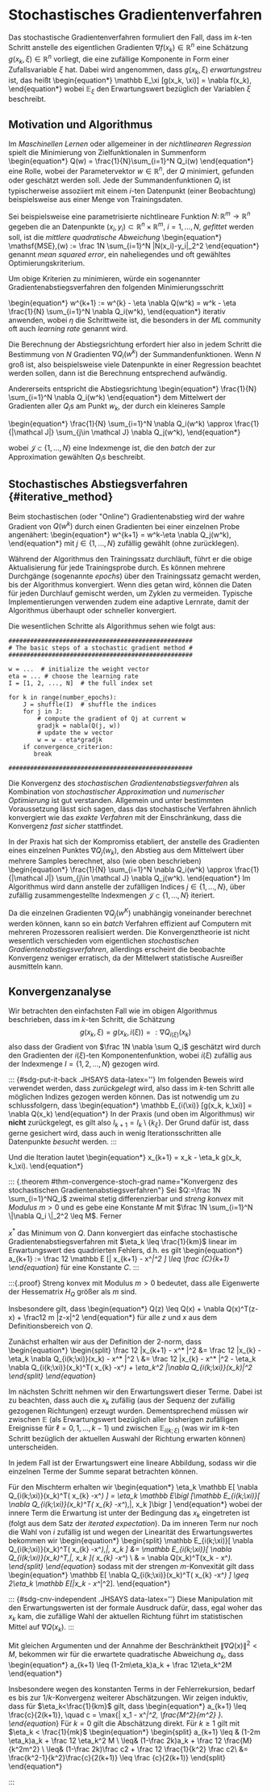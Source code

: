 # Stochastisches Gradientenverfahren


Das stochastische Gradientenverfahren formuliert den Fall, dass im $k$-ten Schritt anstelle des eigentlichen Gradienten $\nabla f(x_k)\in \mathbb R^{n}$ eine Sch&auml;tzung $g(x_k, \xi)\in \mathbb R^{n}$ vorliegt, die eine zuf&auml;llige Komponente in Form einer Zufallsvariable $\xi$ hat. Dabei wird angenommen, dass $g(x_k, \xi)$ *erwartungstreu* ist, das hei&szlig;t
\begin{equation*}
\mathbb E_\xi [g(x_k, \xi)] = \nabla f(x_k),
\end{equation*}
wobei $\mathbb E_\xi$ den Erwartungswert bez&uuml;glich der Variablen $\xi$ beschreibt.

## Motivation und Algorithmus

Im *Maschinellen Lernen* oder allgemeiner in der *nichtlinearen Regression* spielt die Minimierung von Zielfunktionalen in Summenform
\begin{equation*}
Q(w) = \frac{1}{N}\sum_{i=1}^N Q_i(w)
\end{equation*}
eine Rolle, wobei der Parametervektor $w\in \mathbb R^n$, der
$Q$ minimiert, gefunden oder gesch&auml;tzt werden soll.
Jede der Summandenfunktionen $Q_i$ ist typischerweise assoziiert mit einem $i$-ten Datenpunkt (einer Beobachtung) beispielsweise aus einer Menge von Trainingsdaten.

Sei beispielsweise eine parametrisierte nichtlineare Funktion  $N\colon \mathbb R^{m}\to \mathbb R^{n}$ gegeben die an Datenpunkte $(x_i, y_i)\subset \mathbb R^{n}\times \mathbb R^{m}$, $i=1, \dotsc, N$, *gefittet* werden soll, ist die *mittlere quadratische Abweichung* 
\begin{equation*}
\mathsf{MSE}\,(w) := \frac 1N \sum_{i=1}^N \|N(x_i)-y_i\|_2^2
\end{equation*}
genannt *mean squared error*, ein naheliegendes und oft gew&auml;hltes Optimierungskriterium.

Um obige Kriterien zu minimieren, w&uuml;rde ein sogenannter Gradientenabstiegsverfahren den folgenden Minimierungsschritt 

\begin{equation*}
w^{k+1} := w^{k} - \eta \nabla Q(w^k) = w^k - \eta \frac{1}{N} \sum_{i=1}^N \nabla Q_i(w^k),
\end{equation*}
iterativ anwenden, wobei $\eta$ die Schrittweite ist, die besonders in der *ML* community oft auch *learning rate* genannt wird.

Die Berechnung der Abstiegsrichtung erfordert hier also in jedem Schritt die Bestimmung von $N$ Gradienten $\nabla Q_i(w^k)$ der Summandenfunktionen. Wenn $N$ gro&szlig; ist, also beispielsweise viele Datenpunkte in einer Regression beachtet werden sollen, dann ist die Berechnung entsprechend aufw&auml;ndig.

Andererseits entspricht die Abstiegsrichtung 
\begin{equation*}
\frac{1}{N} \sum_{i=1}^N \nabla Q_i(w^k)
\end{equation*}
dem Mittelwert der Gradienten aller $Q_i$s am Punkt $w_k$, der durch ein kleineres Sample 

\begin{equation*}
\frac{1}{N} \sum_{i=1}^N \nabla Q_i(w^k) \approx \frac{1}{|\mathcal J|} \sum_{j\in \mathcal J} \nabla Q_j(w^k),
\end{equation*}

wobei $\mathcal J \subset \{1, \dotsc, N\}$ eine Indexmenge ist, die den *batch* der zur Approximation gew&auml;hlten $Q_i$s beschreibt.

## Stochastisches Abstiegsverfahren  {#iterative_method}


Beim stochastischen (oder "Online") Gradientenabstieg wird der wahre Gradient von $Q(w^k)$ durch einen Gradienten bei einer einzelnen Probe angenähert:
\begin{equation*}
w^{k+1} = w^k-\eta \nabla Q_j(w^k),
\end{equation*}
mit $j\in \{1,\dotsc, N\}$ zuf&auml;llig gew&auml;hlt (ohne zur&uuml;cklegen).

Während der Algorithmus den Trainingssatz durchläuft, führt er die obige Aktualisierung für jede Trainingsprobe durch. Es können mehrere Durchgänge (sogenannte *epochs*) über den Trainingssatz gemacht werden, bis der Algorithmus konvergiert. Wenn dies getan wird, können die Daten für jeden Durchlauf gemischt werden, um Zyklen zu vermeiden. Typische Implementierungen verwenden zudem eine adaptive Lernrate, damit der Algorithmus &uuml;berhaupt oder schneller konvergiert.

Die wesentlichen Schritte als Algorithmus sehen wie folgt aus:

```
###################################################
# The basic steps of a stochastic gradient method #
###################################################

w = ...  # initialize the weight vector
eta = ... # choose the learning rate
I = [1, 2, ..., N]  # the full index set

for k in range(number_epochs):
    J = shuffle(I)  # shuffle the indices
    for j in J:
        # compute the gradient of Qj at current w
        gradjk = nabla(Q(j, w))  
        # update the w vector
        w = w - eta*gradjk
    if convergence_criterion:
       break

###################################################
```

Die Konvergenz des *stochastischen Gradientenabstiegsverfahren* als Kombination von *stochastischer Approximation* und *numerischer Optimierung* ist gut verstanden. Allgemein und unter bestimmten Voraussetzung l&auml;sst sich sagen, dass das stochastische Verfahren &auml;hnlich konvergiert wie das *exakte Verfahren* mit der Einschr&auml;nkung, dass die Konvergenz *fast sicher* stattfindet.

In der Praxis hat sich der Kompromiss etabliert, der anstelle des Gradienten eines einzelnen Punktes $\nabla Q_j(w_k)$, den Abstieg aus dem Mittelwert &uuml;ber mehrere Samples berechnet, also (wie oben beschrieben)
\begin{equation*}
\frac{1}{N} \sum_{i=1}^N \nabla Q_i(w^k) \approx \frac{1}{|\mathcal J|} \sum_{j\in \mathcal J} \nabla Q_j(w^k).
\end{equation*}
Im Algorithmus wird dann anstelle der zuf&auml;lligen Indices $j \in \{1, \dotsc, N\}$, &uuml;ber zuf&auml;llig zusammengestellte Indexmengen $\mathcal J \subset \{1, \dotsc, N\}$ iteriert.

Da die einzelnen Gradienten $\nabla Q_j(w^K)$ unabh&auml;ngig voneinander berechnet werden k&ouml;nnen, kann so ein *batch* Verfahren effizient auf Computern mit mehreren Prozessoren realisiert werden. Die Konvergenztheorie ist nicht wesentlich verschieden vom eigentlichen *stochastischen Gradientenabstiegsverfahren*, allerdings erscheint die beobachte Konvergenz weniger erratisch, da der Mittelwert statistische Ausrei&szlig;er ausmitteln kann.

## Konvergenzanalyse

Wir betrachten den einfachsten Fall wie im obigen Algorithmus beschrieben, dass im $k$-ten Schritt, die Sch&auml;tzung 
$$g(x_k, \xi)=g(x_k, i(\xi))=:\nabla Q_{i(\xi)}(x_k)$$
also dass der Gradient von $\frac 1N \nabla \sum Q_i$ gesch&auml;tzt wird durch den Gradienten der $i(\xi)$-ten Komponentenfunktion, wobei $i(\xi)$ zuf&auml;llig aus der Indexmenge $I=\{1, 2, \dotsc, N\}$ gezogen wird. 

::: {#sdg-put-it-back .JHSAYS data-latex=''}
Im folgenden Beweis wird verwendet werden, dass *zur&uuml;ckgelegt* wird, also dass im $k$-ten Schritt alle m&ouml;glichen Indizes gezogen werden k&ouml;nnen. Das ist notwendig um zu schlussfolgern, dass 
\begin{equation*}
\mathbb E_{i(\xi)} [g(x_k, k_\xi)] = \nabla Q(x_k)
\end{equation*}
In der Praxis (und oben im Algorithmus) wir **nicht** zur&uuml;ckgelegt, es gilt also $I_{k+1} = I_k \setminus \{k_\xi\}$. Der Grund daf&uuml;r ist, dass gerne gesichert wird, dass auch in wenig Iterationsschritten alle Datenpunkte *besucht* werden.
:::


Und die Iteration lautet
\begin{equation*}
x_{k+1} = x_k - \eta_k g(x_k, k_\xi).
\end{equation*}

::: {.theorem #thm-convergence-stoch-grad name="Konvergenz des stochastischen Gradientenabstiegsverfahren"}
Sei $Q:=\frac 1N \sum_{i=1}^NQ_i$ zweimal stetig differenzierbar und *streng konvex* mit *Modulus* $m>0$ und es gebe eine Konstante $M$ mit $\frac 1N \sum_{i=1}^N \|\nabla Q_i \|_2^2 \leq M$. Ferner 
<!-- seien die Funktionen $Q_i$ konvex und es sei -->
$x^*$ das Minimum von $Q$. Dann konvergiert das einfache stochastische Gradientenabstiegsverfahren mit $\eta_k \leq \frac{1}{km}$ linear im Erwartungswert des quadrierten Fehlers, d.h. es gilt
\begin{equation*}
a_{k+1} := \frac 12 \mathbb E [\| x_{k+1} - x^*\|^2 ] \leq \frac {C}{k+1}
\end{equation*}
f&uuml;r eine Konstante $C$.
:::

:::{.proof}
Streng konvex mit Modulus $m>0$ bedeutet, dass alle Eigenwerte der Hessematrix $H_Q$ gr&ouml;&szlig;er als $m$ sind. 
<!--Daraus l&auml;sst sich ableiten, dass f&uuml;r alle *subgradienten* $g$ gilt, dass-->
Insbesondere gilt, dass
\begin{equation*}
Q(z) \leq Q(x) + \nabla Q(x)^T(z-x) + \frac12 m \|z-x\|^2
\end{equation*}
f&uuml;r alle $z$ und $x$ aus dem Definitionsbereich von $Q$.

<!-- Aus $Q_i$ konvex, folgt dass $\nabla Q_k (x_k)$ ein Subgradient ist, sodass wir obige Relation in der folgenden Argumentation verwenden k&ouml;nnen. -->

Zun&auml;chst erhalten wir aus der Definition der 2-norm, dass
\begin{equation*}
\begin{split}
\frac 12 \|x_{k+1} - x^* \|^2 &= 
\frac 12 \|x_{k} - \eta_k \nabla Q_{i(k;\xi)}(x_k) - x^* \|^2 \\
&=
\frac 12 \|x_{k} - x^* \|^2 - \eta_k \nabla Q_{i(k;\xi)}(x_k)^T( x_{k} -x^*) + \eta_k^2 \|\nabla Q_{i(k;\xi)}(x_k)\|^2
\end{split}
\end{equation*}

Im n&auml;chsten Schritt nehmen wir den Erwartungswert dieser Terme. Dabei ist zu beachten, dass auch die $x_k$ zuf&auml;llig (aus der Sequenz der zuf&auml;llig gezogenen Richtungen) erzeugt wurden. Dementsprechend m&uuml;ssen wir zwischen $\mathbb E$ (als Erwartungswert bez&uuml;glich aller bisherigen zuf&auml;lligen Ereignisse f&uuml;r $\ell=0, 1, \dotsc, k-1$) und zwischen $\mathbb E_{i(k;\xi)}$ (was wir im $k$-ten Schritt bez&uuml;glich der aktuellen Auswahl der Richtung erwarten k&ouml;nnen) unterscheiden.

In jedem Fall ist der Erwartungswert eine lineare Abbildung, sodass wir die einzelnen Terme der Summe separat betrachten k&ouml;nnen.

F&uuml;r den Mischterm erhalten wir
\begin{equation*}
\eta_k \mathbb E[ \nabla Q_{i(k;\xi)}(x_k)^T( x_{k} -x^*) ] = 
\eta_k \mathbb E\bigl [\mathbb E_{i(k;\xi)}[ \nabla Q_{i(k;\xi)}(x_k)^T( x_{k} -x^*)\,|\, x_k ]\bigr ]
\end{equation*}
wobei der innere Term die Erwartung ist unter der Bedingung das $x_k$ eingetreten ist (folgt aus dem Satz der *iterated expectation*).
Da im inneren Term nur noch die Wahl von $i$ zuf&auml;llig ist und wegen der Linearit&auml;t des Erwartungswertes bekommen wir
\begin{equation*}
\begin{split}
\mathbb E_{i(k;\xi)}[ \nabla Q_{i(k;\xi)}(x_k)^T( x_{k} -x^*)\,|\, x_k ] &=
\mathbb E_{i(k;\xi)}[ \nabla Q_{i(k;\xi)}(x_k)^T\,|\, x_k ]( x_{k} -x^*) \\
& = \nabla Q(x_k)^T(x_k - x^*).
\end{split}
\end{equation*}
sodass mit der strengen $m$-Konvexit&auml;t gilt dass 
\begin{equation*}
\mathbb E[ \nabla Q_{i(k;\xi)}(x_k)^T( x_{k} -x^*) ] \geq 2\eta_k \mathbb E[\|x_k - x^*\|^2].
\end{equation*}

::: {#sdg-cnv-independent .JHSAYS data-latex=''}
Diese Manipulation mit den Erwartungswerten ist der formale Ausdruck daf&uuml;r, dass, egal woher das $x_k$ kam, die zuf&auml;llige Wahl der aktuellen Richtung f&uuml;hrt im statistischen Mittel auf $\nabla Q(x_k)$.
:::

Mit gleichen Argumenten und der Annahme der Beschr&auml;nktheit $\|\nabla Q(x)\|^2 < M$, bekommen wir f&uuml;r die erwartete quadratische Abweichung $a_k$, dass
\begin{equation*}
a_{k+1} \leq (1-2m\eta_k)a_k + \frac 12\eta_k^2M
\end{equation*}

Insbesondere wegen des konstanten Terms in der Fehlerrekursion, bedarf es bis zur $1/k$-Konvergenz weiterer Absch&auml;tzungen. Wir zeigen induktiv, dass f&uuml;r $\eta_k<\frac{1}{km}$ gilt, dass
\begin{equation*}
a_{k+1} \leq \frac{c}{2(k+1)}, \quad c = \max\{\| x_1 - x^*\|^2, \frac{M^2}{m^2} \}.
\end{equation*}
F&uuml;r $k=0$ gilt die Absch&auml;tzung direkt. F&uuml;r $k\geq 1$ gilt mit $\eta_k < \frac{1}{mk}$
\begin{equation*}
\begin{split}
a_{k+1} \leq & (1-2m \eta_k)a_k + \frac 12 \eta_k^2 M \\
\leq&  (1-\frac 2k)a_k + \frac 12 \frac{M}{k^2m^2} \\
\leq&  (1-\frac 2k)\frac c2 + \frac 12 \frac{1}{k^2} \frac c2\\
&=  \frac{k^2-1}{k^2}\frac{c}{2(k+1)} \leq \frac {c}{2(k+1)}
\end{split}
\end{equation*}


:::

